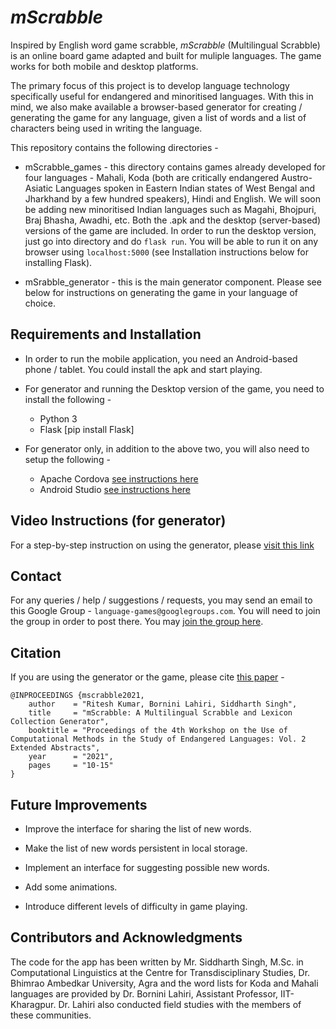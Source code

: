 # _mScrabble_

Inspired by English word game scrabble, _mScrabble_ (Multilingual Scrabble) is an online board game adapted and built for muliple languages. The game works for both mobile and desktop platforms.

The primary focus of this project is to develop language technology specifically useful for endangered and minoritised languages. With this in mind, we also make available a browser-based generator for creating / generating the game for any language, given a list of words and a list of characters being used in writing the language.

This repository contains the following directories -

- mScrabble_games - this directory contains games already developed for four languages - Mahali, Koda (both are critically endangered Austro-Asiatic Languages spoken in Eastern Indian states of West Bengal and Jharkhand by a few hundred speakers), Hindi and English. We will soon be adding new minoritised Indian languages such as Magahi, Bhojpuri, Braj Bhasha, Awadhi, etc. Both the .apk and the desktop (server-based) versions of the game are included. In order to run the desktop version, just go into directory and do `flask run`. You will be able to run it on any browser using `localhost:5000` (see Installation instructions below for installing Flask).

- mSrabble_generator - this is the main generator component. Please see below for instructions on generating the game in your language of choice.


## Requirements and Installation

- In order to run the mobile application, you need an Android-based phone / tablet. You could install the apk and start playing.

- For generator and running the Desktop version of the game, you need to install the following -
  * Python 3
  * Flask [pip install Flask]

- For generator only, in addition to the above two, you will also need to setup the following -
  * Apache Cordova [see instructions here](https://cordova.apache.org/docs/en/10.x/guide/cli/)
  * Android Studio [see instructions here](https://developer.android.com/studio)


## Video Instructions (for generator)

For a step-by-step instruction on using the generator, please [visit this link](https://drive.google.com/file/d/1B0romtN_rKns2z31vimCavIi6UTO0ARi/view?usp=sharing)


## Contact


For any queries / help / suggestions / requests, you may send an email to this Google Group - `language-games@googlegroups.com`. You will need to join the group in order to post there. You may [join the group here](https://groups.google.com/forum/#!forum/language-games/join).


## Citation

If you are using the generator or the game, please cite [this paper](https://computel-workshop.org/wp-content/uploads/2021/02/2021.computel-2.3.pdf) -

```
@INPROCEEDINGS {mscrabble2021,
    author    = "Ritesh Kumar, Bornini Lahiri, Siddharth Singh",
    title     = "mScrabble: A Multilingual Scrabble and Lexicon Collection Generator",
    booktitle = "Proceedings of the 4th Workshop on the Use of Computational Methods in the Study of Endangered Languages: Vol. 2 Extended Abstracts",
    year      = "2021",
    pages     = "10-15"
}

```

## Future Improvements

- Improve the interface for sharing the list of new words.

- Make the list of new words persistent in local storage.

- Implement an interface for suggesting possible new words.

- Add some animations.

- Introduce different levels of difficulty in game playing.


## Contributors and Acknowledgments

The code for the app has been written by Mr. Siddharth Singh, M.Sc. in Computational Linguistics at the Centre for Transdisciplinary Studies, Dr. Bhimrao Ambedkar University, Agra and the word lists for Koda and Mahali languages are provided by Dr. Bornini Lahiri, Assistant Professor, IIT-Kharagpur. Dr. Lahiri also conducted field studies with the members of these communities.
